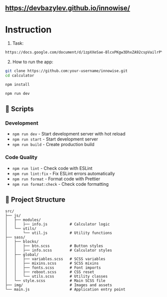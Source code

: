 ## https://devbazylev.github.io/innowise/

# Instruction

1. Task:
```bash
https://docs.google.com/document/d/1zpXXeSae-BlcxPKgw3DhxZA92cspVailrPYoaXSYrW8/edit?tab=t.0
```

2. How to run the app:

```bash
git clone https://github.com:your-username/innowise.git
cd calculator
```

```bash
npm install
```

```bash
npm run dev
```

## 📝 Scripts

### Development
- `npm run dev` - Start development server with hot reload
- `npm run start` - Start development server
- `npm run build` - Create production build

### Code Quality
- `npm run lint` - Check code with ESLint
- `npm run lint:fix` - Fix ESLint errors automatically
- `npm run format` - Format code with Prettier
- `npm run format:check` - Check code formatting

## 📁 Project Structure

```
src/
├── js/
│   ├── modules/
│   │   ├── info.js          # Calculator logic
│   └── utils/
│       └── util.js          # Utility functions
├── sass/
│   ├── blocks/
│   │   ├── btn.scss         # Button styles
│   │   ├── info.scss        # Calculator styles
│   ├── global/
│   │   ├── variables.scss   # SCSS variables
│   │   ├── mixins.scss      # SCSS mixins
│   │   ├── fonts.scss       # Font imports
│   │   ├── reboot.scss      # CSS reset
│   │   └── utils.scss       # Utility classes
│   └── style.scss           # Main SCSS file
├── img/                     # Images and assets
└── main.js                  # Application entry point
```
